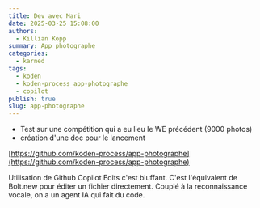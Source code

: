 ```yaml
---
title: Dev avec Mari
date: 2025-03-25 15:08:00
authors:
  - Killian Kopp
summary: App photographe
categories:
  - karned
tags:
  - koden
  - koden-process_app-photographe
  - copilot
publish: true
slug: app-photographe
---
```


- Test sur une compétition qui a eu lieu le WE précédent (9000 photos)
- création d'une doc pour le lancement

[https://github.com/koden-process/app-photographe](https://github.com/koden-process/app-photographe)

Utilisation de Github Copilot Edits
c'est bluffant. C'est l'équivalent de Bolt.new pour éditer un fichier directement. Couplé à la reconnaissance vocale, on a un agent IA qui fait du code.